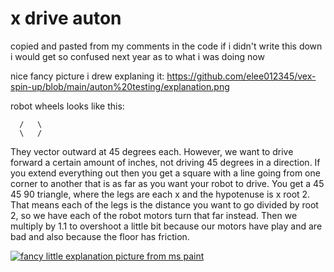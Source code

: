 # x drive auton
copied and pasted from my comments in the code 
if i didn't write this down i would get so confused next year as to what i was doing now

nice fancy picture i drew explaning it: https://github.com/elee012345/vex-spin-up/blob/main/auton%20testing/explanation.png

robot wheels looks like this:
```  
  /   \
  \   /
```

They vector outward at 45 degrees each.
However, we want to drive forward a certain amount of inches, not driving 45 degrees in a direction.
If you extend everything out then you get a square with a line going from one corner to another that is as far as you want your robot to drive.
You get a 45 45 90 triangle, where the legs are each x and the hypotenuse is x root 2.
That means each of the legs is the distance you want to go divided by root 2, so we have each of the robot motors turn that far instead.
Then we multiply by 1.1 to overshoot a little bit because our motors have play and are bad and also because the floor has friction.

[![fancy little explanation picture from ms paint](https://raw.githubusercontent.com/elee012345/vex-spin-up/main/auton%20testing/explanation.png)](https://github.com/elee012345/vex-spin-up/blob/main/auton%20testing/explanation.png)